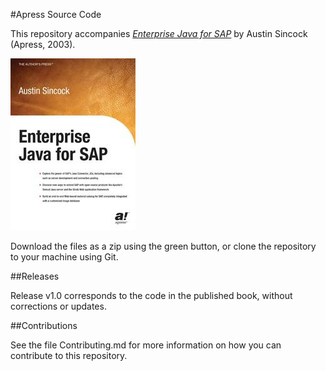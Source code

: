 #Apress Source Code

This repository accompanies [*Enterprise Java for SAP*](http://www.apress.com/9781590590980) by Austin Sincock (Apress, 2003).

![Cover image](9781590590980.jpg)

Download the files as a zip using the green button, or clone the repository to your machine using Git.

##Releases

Release v1.0 corresponds to the code in the published book, without corrections or updates.

##Contributions

See the file Contributing.md for more information on how you can contribute to this repository.
